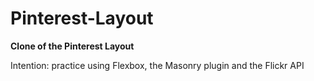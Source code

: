 # Pinterest-Layout

<b>Clone of the Pinterest Layout</b>

Intention: practice using Flexbox, the Masonry plugin and the Flickr API
